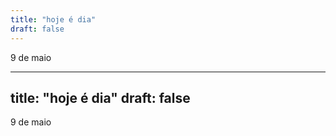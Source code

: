 ```yaml
---
title: "hoje é dia"
draft: false
---
```

9 de maio 

---
title: "hoje é dia"
draft: false
---
9 de maio  

